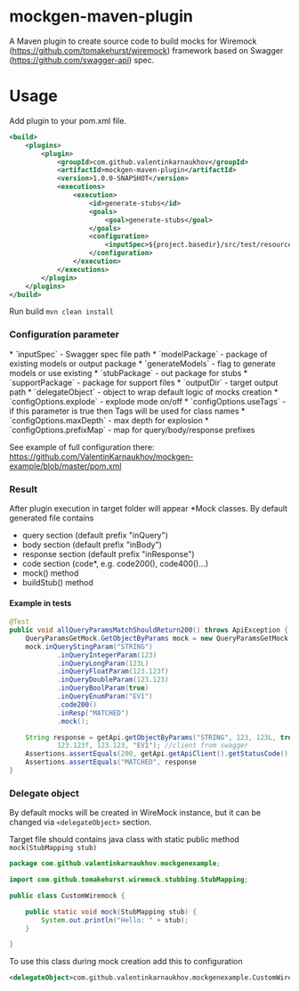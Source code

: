 # mockgen-maven-plugin

A Maven plugin to create source code to build mocks for Wiremock (https://github.com/tomakehurst/wiremock) framework based on
Swagger (https://github.com/swagger-api) spec.

<H1>Usage</H1>

Add plugin to your pom.xml file.

```xml
<build>
    <plugins>
        <plugin>
            <groupId>com.github.valentinkarnaukhov</groupId>
            <artifactId>mockgen-maven-plugin</artifactId>
            <version>1.0.0-SNAPSHOT</version>
            <executions>
                <execution>
                    <id>generate-stubs</id>
                    <goals>
                        <goal>generate-stubs</goal>
                    </goals>
                    <configuration>
                        <inputSpec>${project.basedir}/src/test/resources/test_swagger_2_0.yaml</inputSpec>
                    </configuration>
                </execution>
            </executions>
        </plugin>
    </plugins>
</build>
```
Run build
`mvn clean install`

<H3>Configuration parameter</H3>
* `inputSpec` - Swagger spec file path
* `modelPackage` - package of existing models or output package
* `generateModels` - flag to generate models or use existing
* `stubPackage` - out package for stubs
* `supportPackage` - package for support files
* `outputDir` - target output path
* `delegateObject` - object to wrap default logic of mocks creation
* `configOptions.explode` - explode mode on/off
* `configOptions.useTags` - if this parameter is true then Tags will be used for class names
* `configOptions.maxDepth` - max depth for explosion
* `configOptions.prefixMap` - map for query/body/response prefixes

See example of full configuration there: https://github.com/ValentinKarnaukhov/mockgen-example/blob/master/pom.xml

<H3>Result</H3>

After plugin execution in target folder will appear *Mock classes.
By default generated file contains 

* query section (default prefix "inQuery")
* body section (default prefix "inBody")
* response section (default prefix "inResponse")
* code section (code*, e.g. code200(), code400()...)
* mock() method
* buildStub() method

<H4>Example in tests</H4>

```java
@Test
public void allQueryParamsMatchShouldReturn200() throws ApiException {
    QueryParamsGetMock.GetObjectByParams mock = new QueryParamsGetMock.GetObjectByParams(); //created code
    mock.inQueryStingParam("STRING")
            .inQueryIntegerParam(123)
            .inQueryLongParam(123L)
            .inQueryFloatParam(123.123f)
            .inQueryDoubleParam(123.123)
            .inQueryBoolParam(true)
            .inQueryEnumParam("EV1")
            .code200()
            .inResp("MATCHED")
            .mock();

    String response = getApi.getObjectByParams("STRING", 123, 123L, true,
            123.123f, 123.123, "EV1"); //client from swagger
    Assertions.assertEquals(200, getApi.getApiClient().getStatusCode());
    Assertions.assertEquals("MATCHED", response
}
```

<H3>Delegate object</H3>

By default mocks will be created in WireMock instance, but it can be changed via `<delegateObject>` section. 

Target file should contains java class with static public method `mock(StubMapping stub)`

```java
package com.github.valentinkarnaukhov.mockgenexample;

import com.github.tomakehurst.wiremock.stubbing.StubMapping;

public class CustomWiremock {

    public static void mock(StubMapping stub) {
        System.out.println("Hello: " + stub);
    }

}
```

To use this class during mock creation add this to configuration
```xml
<delegateObject>com.github.valentinkarnaukhov.mockgenexample.CustomWiremock</delegateObject>
```








